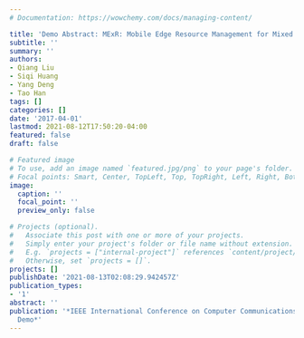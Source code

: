 ```yaml
---
# Documentation: https://wowchemy.com/docs/managing-content/

title: 'Demo Abstract: MExR: Mobile Edge Resource Management for Mixed Reality Applications'
subtitle: ''
summary: ''
authors:
- Qiang Liu
- Siqi Huang
- Yang Deng
- Tao Han
tags: []
categories: []
date: '2017-04-01'
lastmod: 2021-08-12T17:50:20-04:00
featured: false
draft: false

# Featured image
# To use, add an image named `featured.jpg/png` to your page's folder.
# Focal points: Smart, Center, TopLeft, Top, TopRight, Left, Right, BottomLeft, Bottom, BottomRight.
image:
  caption: ''
  focal_point: ''
  preview_only: false

# Projects (optional).
#   Associate this post with one or more of your projects.
#   Simply enter your project's folder or file name without extension.
#   E.g. `projects = ["internal-project"]` references `content/project/deep-learning/index.md`.
#   Otherwise, set `projects = []`.
projects: []
publishDate: '2021-08-13T02:08:29.942457Z'
publication_types:
- '1'
abstract: ''
publication: '*IEEE International Conference on Computer Communications (INFOCOM)
  Demo*'
---
```

